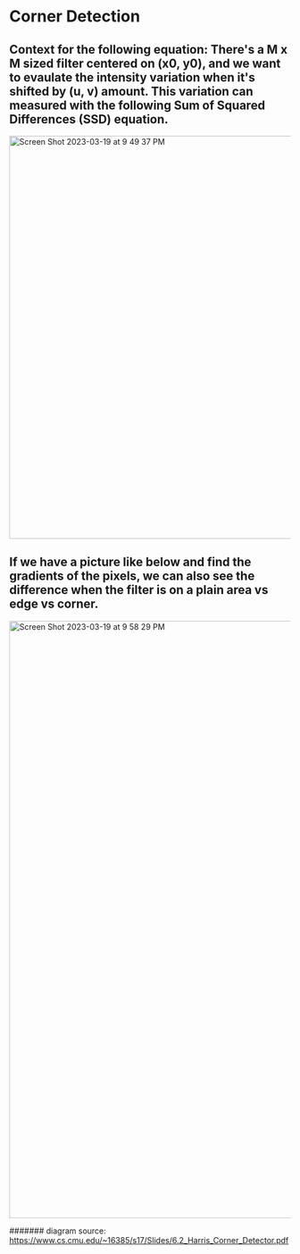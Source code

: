 # Corner Detection

## Context for the following equation: There's a M x M sized filter centered on (x0, y0), and we want to evaulate the intensity variation when it's shifted by (u, v) amount. This variation can measured with the following Sum of Squared Differences (SSD) equation.

<img width="722" alt="Screen Shot 2023-03-19 at 9 49 37 PM" src="https://user-images.githubusercontent.com/102645083/226249474-fb09a24b-df3e-4ebb-9e66-a17d0aa6b32e.png">

## If we have a picture like below and find the gradients of the pixels, we can also see the difference when the filter is on a plain area vs edge vs corner.

<img width="1070" alt="Screen Shot 2023-03-19 at 9 58 29 PM" src="https://user-images.githubusercontent.com/102645083/226250534-519fc735-5683-434c-b13f-41a403eccb33.png">

####### diagram source: https://www.cs.cmu.edu/~16385/s17/Slides/6.2_Harris_Corner_Detector.pdf
